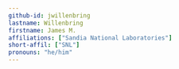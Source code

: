 ```yaml
---
github-id: jwillenbring
lastname: Willenbring
firstname: James M. 
affiliations: ["Sandia National Laboratories"]
short-affil: ["SNL"]
pronouns: "he/him"
---
```

